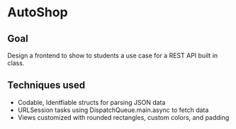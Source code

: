 # AutoShop
## Goal
Design a frontend to show to students a use case for a REST API built in class.

## Techniques used
* Codable, Identfiable structs for parsing JSON data
* URLSession tasks using DispatchQueue.main.async to fetch data
* Views customized with rounded rectangles, custom colors, and padding

